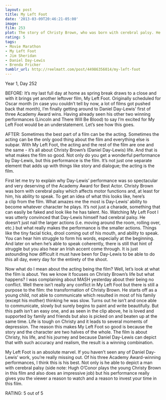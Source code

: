 ```yaml
---
layout: post
title: My Left Foot
date: '2013-03-09T20:46:21-05:00'
image: 
film: 253
plot: The story of Christy Brown, who was born with cerebral palsy. He learned to paint and write with his only controllable limb - his left foot.
rating: 5
tags:
- Movie Marathon
- My Left Foot
- Jim Sheridan
- Daniel Day-Lewis
- Brenda Fricker
tumblr_url: http://reelmatt.com/post/44986356014/my-left-foot
---
```


Year 1, Day 252

BEFORE: It’s my last full day at home as spring break draws to a close and with it brings yet another leftover film, My Left Foot. Originally scheduled for Oscar month (in case you couldn’t tell by now, a lot of films got pushed back that month), I’m finally getting around to Daniel Day-Lewis’ first of three Academy Award wins. Having already seen his other two winning performances (Lincoln and There Will Be Blood) to say I’m excited for My Left Foot would be an understatement. Let’s see how this goes.

AFTER: Sometimes the best part of a film can be the acting. Sometimes the acting can be the only good thing about the film and everything else is subpar. With My Left Foot, the acting and the rest of the film are one and the same - it’s all about Christy Brown’s (Daniel Day-Lewis) life. And that is what makes the film so good. Not only do you get a wonderful performance by Day-Lewis, but this performance is the film. It’s not just one separate element that adds up with things like story and dialogue; the acting is the film.

First let me try to explain why Day-Lewis’ performance was so spectacular and very deserving of the Academy Award for Best Actor. Christy Brown was born with cerebral palsy which affects motor functions and, at least for him, his ability to speak. To get an idea of what this looks like, here’s a clip from the film. What amazes me the most is Day-Lewis’ ability to become whatever character he plays. It’s not just a charade, something that can easily be faked and look like he has talent. No. Watching My Left Foot I was utterly convinced that Day-Lewis himself had cerebral palsy. He doesn’t just nail the larger actions (i.e. moving around the room, rolling over, etc.) but what really makes the performance is the smaller actions. Things like the tiny facial ticks, drool coming out of his mouth, and ability to speak. You can hear him struggle to form his words, especially at the beginning. And later on when he’s able to speak coherently, there is still that hint of struggle but you also hear an Irish accent come through. It is just astounding how difficult it must have been for Day-Lewis to be able to do this all day, every day for the entirety of the shoot.

Now what do I mean about the acting being the film? Well, let’s look at what the film is about. Yes we know it focuses on Christy Brown’s life but what happens? I was complaining about MASH yesterday about their being no conflict. Well there isn’t really any conflict in My Left Foot but there is still a purpose to the film: the transformation of Christy Brown. He starts off as a young child, not able to communicate which resulted in most of his family (except his mother) thinking he was slow. Turns out he isn’t and once able to communicate, slowly but surely begins to paint and write beautifully. But this path isn’t an easy one, and as seen in the clip above, he is loved and supported by family and friends but also is picked on and beaten up at the same time. Life is tough on Christy and it leads to several moments of depression. The reason this makes My Left Foot so good is because the story and the character are two halves of the whole. The film is about Christy, his life, and his journey and because Daniel Day-Lewis can depict that with such accuracy and realism, the result is a winning combination.

My Left Foot is an absolute marvel. If you haven’t seen any of Daniel Day-Lewis’ work, you’re really missing out. Of his three Academy Award-winning performances, I think this is his best. Not only is he able to depict a man with cerebral palsy (side note: Hugh O’Conor plays the young Christy Brown in this film and also does an impressive job) but his performance really gives you the viewer a reason to watch and a reason to invest your time in this film.

RATING: 5 out of 5
